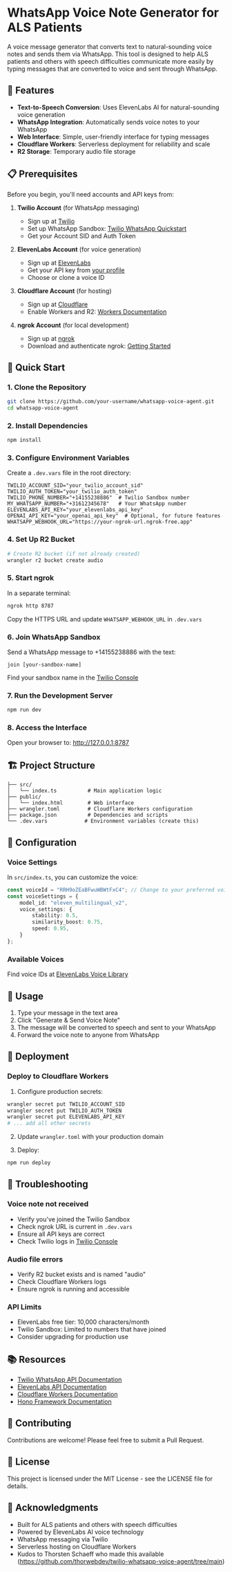 # WhatsApp Voice Note Generator for ALS Patients

A voice message generator that converts text to natural-sounding voice notes and sends them via WhatsApp. This tool is designed to help ALS patients and others with speech difficulties communicate more easily by typing messages that are converted to voice and sent through WhatsApp.

## 🎯 Features

- **Text-to-Speech Conversion**: Uses ElevenLabs AI for natural-sounding voice generation
- **WhatsApp Integration**: Automatically sends voice notes to your WhatsApp
- **Web Interface**: Simple, user-friendly interface for typing messages
- **Cloudflare Workers**: Serverless deployment for reliability and scale
- **R2 Storage**: Temporary audio file storage

## 📋 Prerequisites

Before you begin, you'll need accounts and API keys from:

1. **Twilio Account** (for WhatsApp messaging)
   - Sign up at [Twilio](https://www.twilio.com/try-twilio)
   - Set up WhatsApp Sandbox: [Twilio WhatsApp Quickstart](https://www.twilio.com/docs/whatsapp/quickstart)
   - Get your Account SID and Auth Token

2. **ElevenLabs Account** (for voice generation)
   - Sign up at [ElevenLabs](https://elevenlabs.io/)
   - Get your API key from [your profile](https://elevenlabs.io/profile)
   - Choose or clone a voice ID

3. **Cloudflare Account** (for hosting)
   - Sign up at [Cloudflare](https://dash.cloudflare.com/sign-up)
   - Enable Workers and R2: [Workers Documentation](https://developers.cloudflare.com/workers/get-started/guide/)

4. **ngrok Account** (for local development)
   - Sign up at [ngrok](https://ngrok.com/)
   - Download and authenticate ngrok: [Getting Started](https://ngrok.com/docs/getting-started/)

## 🚀 Quick Start

### 1. Clone the Repository

```bash
git clone https://github.com/your-username/whatsapp-voice-agent.git
cd whatsapp-voice-agent
```

### 2. Install Dependencies

```bash
npm install
```

### 3. Configure Environment Variables

Create a `.dev.vars` file in the root directory:

```env
TWILIO_ACCOUNT_SID="your_twilio_account_sid"
TWILIO_AUTH_TOKEN="your_twilio_auth_token"
TWILIO_PHONE_NUMBER="+14155238886"  # Twilio Sandbox number
MY_WHATSAPP_NUMBER="+31612345678"   # Your WhatsApp number
ELEVENLABS_API_KEY="your_elevenlabs_api_key"
OPENAI_API_KEY="your_openai_api_key"  # Optional, for future features
WHATSAPP_WEBHOOK_URL="https://your-ngrok-url.ngrok-free.app"
```

### 4. Set Up R2 Bucket

```bash
# Create R2 bucket (if not already created)
wrangler r2 bucket create audio
```

### 5. Start ngrok

In a separate terminal:

```bash
ngrok http 8787
```

Copy the HTTPS URL and update `WHATSAPP_WEBHOOK_URL` in `.dev.vars`

### 6. Join WhatsApp Sandbox

Send a WhatsApp message to +14155238886 with the text:
```
join [your-sandbox-name]
```

Find your sandbox name in the [Twilio Console](https://console.twilio.com/us1/develop/sms/try-it-out/whatsapp-learn)

### 7. Run the Development Server

```bash
npm run dev
```

### 8. Access the Interface

Open your browser to: http://127.0.0.1:8787

## 🏗️ Project Structure

```
├── src/
│   └── index.ts          # Main application logic
├── public/
│   └── index.html        # Web interface
├── wrangler.toml         # Cloudflare Workers configuration
├── package.json          # Dependencies and scripts
└── .dev.vars            # Environment variables (create this)
```

## 🔧 Configuration

### Voice Settings

In `src/index.ts`, you can customize the voice:

```typescript
const voiceId = "RRH9oZEaBFwuWBWtFxC4"; // Change to your preferred voice
const voiceSettings = {
    model_id: "eleven_multilingual_v2",
    voice_settings: {
        stability: 0.5,
        similarity_boost: 0.75,
        speed: 0.95,
    }
};
```

### Available Voices

Find voice IDs at [ElevenLabs Voice Library](https://elevenlabs.io/voice-library)

## 📱 Usage

1. Type your message in the text area
2. Click "Generate & Send Voice Note"
3. The message will be converted to speech and sent to your WhatsApp
4. Forward the voice note to anyone from WhatsApp

## 🚀 Deployment

### Deploy to Cloudflare Workers

1. Configure production secrets:
```bash
wrangler secret put TWILIO_ACCOUNT_SID
wrangler secret put TWILIO_AUTH_TOKEN
wrangler secret put ELEVENLABS_API_KEY
# ... add all other secrets
```

2. Update `wrangler.toml` with your production domain

3. Deploy:
```bash
npm run deploy
```

## 🐛 Troubleshooting

### Voice note not received
- Verify you've joined the Twilio Sandbox
- Check ngrok URL is current in `.dev.vars`
- Ensure all API keys are correct
- Check Twilio logs in [Twilio Console](https://console.twilio.com/us1/monitor/logs/errors)

### Audio file errors
- Verify R2 bucket exists and is named "audio"
- Check Cloudflare Workers logs
- Ensure ngrok is running and accessible

### API Limits
- ElevenLabs free tier: 10,000 characters/month
- Twilio Sandbox: Limited to numbers that have joined
- Consider upgrading for production use

## 📚 Resources

- [Twilio WhatsApp API Documentation](https://www.twilio.com/docs/whatsapp)
- [ElevenLabs API Documentation](https://docs.elevenlabs.io/api-reference/quick-start/introduction)
- [Cloudflare Workers Documentation](https://developers.cloudflare.com/workers/)
- [Hono Framework Documentation](https://hono.dev/)

## 🤝 Contributing

Contributions are welcome! Please feel free to submit a Pull Request.

## 📄 License

This project is licensed under the MIT License - see the LICENSE file for details.

## 🙏 Acknowledgments

- Built for ALS patients and others with speech difficulties
- Powered by ElevenLabs AI voice technology
- WhatsApp messaging via Twilio
- Serverless hosting on Cloudflare Workers
- Kudos to Thorsten Schaeff who made this available (https://github.com/thorwebdev/twilio-whatsapp-voice-agent/tree/main)
